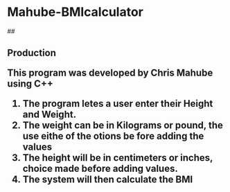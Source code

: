 # Mahube-BMIcalculator

##<h2> Production

This program was developed by Chris Mahube using
C++

1. The program letes a user enter their Height and Weight.
2. The weight can be in Kilograms or pound, the use eithe of the otions be fore adding the values
3. The height will be in centimeters or inches, choice made before adding values.
4. The system will then calculate the BMI

